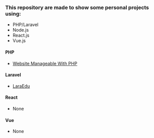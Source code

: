 ### This repository are made to show some personal projects using: 
 - PHP/Laravel
 - Node.js
 - React.js
 - Vue.js

#### PHP

- [Website Manageable With PHP](https://github.com/romulo2735/laravel-projects/tree/main/site-manageable-with-php)

#### Laravel

- [LaraEdu](https://github.com/romulo2735/laravel-projects/tree/main/educational)

#### React

 - None

#### Vue

 - None
